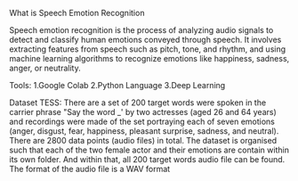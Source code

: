 What is Speech Emotion Recognition

Speech emotion recognition is the process of analyzing audio signals to detect and classify human emotions conveyed through speech. It involves extracting features from speech such as pitch, tone, and rhythm, and using machine learning algorithms to recognize emotions like happiness, sadness, anger, or neutrality.

Tools:
1.Google Colab
2.Python Language
3.Deep Learning

Dataset 
TESS:
There are a set of 200 target words were spoken in the carrier phrase "Say the word _' by two actresses (aged 26 and 64 years) and recordings were made of the set portraying each of seven emotions (anger, disgust, fear, happiness, pleasant surprise, sadness, and neutral). There are 2800 data points (audio files) in total.
The dataset is organised such that each of the two female actor and their emotions are contain within its own folder. And within that, all 200 target words audio file can be found. The format of the audio file is a WAV format

